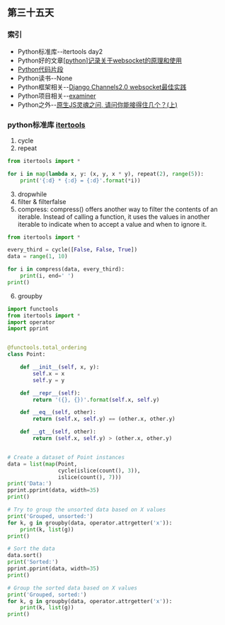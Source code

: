 ## 第三十五天
### 索引
- Python标准库--itertools day2
- Python好的文章[[python]记录关于websocket的原理和使用](https://vimiix.com/post/2018/04/02/python-websocket/)
- [Python代码片段](day35.py)
- Python读书--None
- Python框架相关--[Django Channels2.0 websocket最佳实践](https://vimiix.com/post/2018/07/26/channels2-tutorial/)
- Python项目相关--[examiner](https://github.com/howie6879/examiner)
- Python之外--[原生JS灵魂之问, 请问你能接得住几个？(上)](https://juejin.im/post/5dac5d82e51d45249850cd20)
### python标准库 [itertools](https://pymotw.com/3/itertools/index.html)
1. cycle
2. repeat
```python
from itertools import *

for i in map(lambda x, y: (x, y, x * y), repeat(2), range(5)):
    print('{:d} * {:d} = {:d}'.format(*i))
```
3. dropwhile
4. filter & filterfalse
5. compress: compress() offers another way to filter the contents of an iterable. Instead of calling a function, it uses the values in another iterable to indicate when to accept a value and when to ignore it.
```python
from itertools import *

every_third = cycle([False, False, True])
data = range(1, 10)

for i in compress(data, every_third):
    print(i, end=' ')
print()

```
6. groupby
```python
import functools
from itertools import *
import operator
import pprint


@functools.total_ordering
class Point:

    def __init__(self, x, y):
        self.x = x
        self.y = y

    def __repr__(self):
        return '({}, {})'.format(self.x, self.y)

    def __eq__(self, other):
        return (self.x, self.y) == (other.x, other.y)

    def __gt__(self, other):
        return (self.x, self.y) > (other.x, other.y)


# Create a dataset of Point instances
data = list(map(Point,
                cycle(islice(count(), 3)),
                islice(count(), 7)))
print('Data:')
pprint.pprint(data, width=35)
print()

# Try to group the unsorted data based on X values
print('Grouped, unsorted:')
for k, g in groupby(data, operator.attrgetter('x')):
    print(k, list(g))
print()

# Sort the data
data.sort()
print('Sorted:')
pprint.pprint(data, width=35)
print()

# Group the sorted data based on X values
print('Grouped, sorted:')
for k, g in groupby(data, operator.attrgetter('x')):
    print(k, list(g))
print()
```
